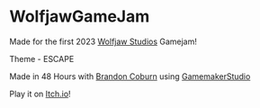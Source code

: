 
# WolfjawGameJam

Made for the first 2023 [Wolfjaw Studios](https://wolfjawstudios.com/) Gamejam!

Theme - ESCAPE

Made in 48 Hours with [Brandon Coburn](https://github.com/oAnubis) using [GamemakerStudio](https://gamemaker.io/)

Play it on [Itch.io](https://rumpus.itch.io/escape-the-world-eater)!
